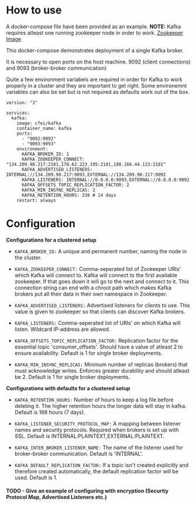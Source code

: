 # How to use
A docker-compose file have been provided as an example. **NOTE:** Kafka requires atleast one running zookeeper node in order to work. [Zookeeper Image](https://hub.docker.com/repository/docker/cfei/zookeeper)
 
This docker-compose demonstrates deployment of a single Kafka broker.

It is necessary to open ports on the host machine. 9092 (client connections) and 9093 (broker-broker communication)

Quite a few environment variabels are required in order for Kafka to work properly in a cluster and they are important to get right. Some environemnt variables can also be set but is not required as defaults work out of the box.

```
version: "3"

services:
  kafka:
    image: cfei/kafka
    container_name: kafka
    ports:
      - "9092:9092"
      - "9093:9093"
    environment:
      KAFKA_BROKER_ID: 1
      KAFKA_ZOOKEEPER_CONNECT: "134.209.90.217:2181,178.62.223.195:2181,188.166.44.123:2181"
      KAFKA_ADVERTISED_LISTENERS: INTERNAL://134.209.90.217:9093,EXTERNAL://134.209.90.217:9092
      KAFKA_LISTENERS: INTERNAL://0.0.0.0:9093,EXTERNAL://0.0.0.0:9092
      KAFKA_OFFSETS_TOPIC_REPLICATION_FACTOR: 2
      KAFKA_MIN_INSYNC_REPLICAS: 2
      KAFKA_RETENTION_HOURS: 336 # 14 days
    restart: always

```

# Configuration
**Configurations for a clustered setup**

* `KAFKA_BROKER_ID:` A unique and permanent number, naming the node in the cluster.

* `KAFKA_ZOOKEEPER_CONNECT:` Comma-seperated list of Zookeeper URIs' which Kafka will connect to. Kafka will connect to the first available zookeeper. If that goes down it will go to the next and connect to it. This connection string can end with a chroot path which makes Kafka brokers put all their data in their own namespace in Zookeeper.

* `KAFKA_ADVERTISED_LISTENERS:` Advertised listeners for clients to use. This value is given to zookeeper so that clients can discover Kafka brokers.

* `KAFKA_LISTENERS:` Comma-seperated list of URIs' on which Kafka will listen. Wildcard IP-address are allowed. 

* `KAFKA_OFFSETS_TOPIC_REPLICATION_FACTOR:` Replication factor for the essential topic 'consumer_offsets'. Should have a value of atleast 2 to ensure availability. Default is 1 for single broker deployments.

* `KAFKA_MIN_INSYNC_REPLICAS:` Minimum number of replicas (brokers) that must acknowledge writes. Enforces greater durability and should atleast be 2. Default is 1 for single broker deployments.

**Configurations with defaults for a clustered setup**

* `KAFKA_RETENTION_HOURS:` Number of hours to keep a log file before deleting it. The higher retention hours the longer data will stay in kafka. Default is 168 hours (7 days).

* `KAFKA_LISTENER_SECURITY_PROTOCOL_MAP:` A mapping between listener names and security protocols. Required when brokers is set up with SSL. Default is INTERNAL:PLAINTEXT,EXTERNAL:PLAINTEXT.

* `KAFKA_INTER_BROKER_LISTENER_NAME:` The name of the listener used for broker-broker communication. Default is 'INTERNAL'.

* `KAFKA_DEFAULT_REPLICATION_FACTOR:` If a topic isn't created explicitly and therefore created automatically, the default replication factor will be used. Default is 1.

#### TODO - Give an example of configuring with encryption (Securtiy Protocol Map, Advertised Listeners etc.)


